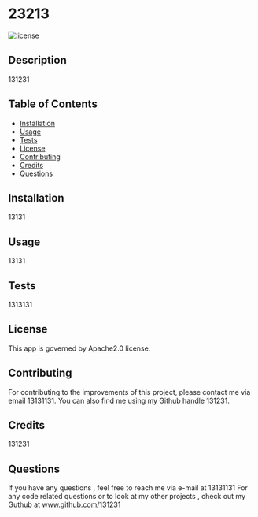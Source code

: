 # 23213
![license](https://img.shields.io/badge/license-Apache2.0-orange.svg)

## Description

131231

## Table of Contents

* [Installation](#installation)
* [Usage](#usage)
* [Tests](#tests)
* [License](#license)
* [Contributing](#contributing)
* [Credits](#credits)
* [Questions](#questions)

## Installation
13131

## Usage

13131

## Tests

1313131

## License

This app is governed by Apache2.0 license.

## Contributing

For contributing to the improvements of this project, please contact me via email 13131131. You can also find me using my Github handle 131231.

## Credits 

131231

## Questions

If you have any questions , feel free to reach me via e-mail at 13131131 For any code related questions or to look at my other projects , check out my Guthub at www.github.com/131231


